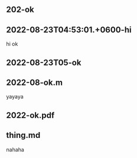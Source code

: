 ## 202-ok
## 2022-08-23T04:53:01.+0600-hi
hi ok
## 2022-08-23T05-ok

## 2022-08-ok.m
yayaya
## 2022-ok.pdf

## thing.md
nahaha


